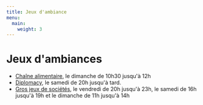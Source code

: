 ```yaml
---
title: Jeux d'ambiance
menu:
  main:
    weight: 3
---
```


# Jeux d'ambiances
  - [Chaîne alimentaire](chaine-alimentaire), le dimanche de 10h30 jusqu'à 12h
  - [Diplomacy](diplomacy), le samedi de 20h jusqu'à tard.
  - [Gros jeux de sociétés](gros-jeux), le vendredi de 20h jusqu'à 23h, le samedi de 16h jusqu'à 19h et le dimanche de 11h jusqu'à 14h

